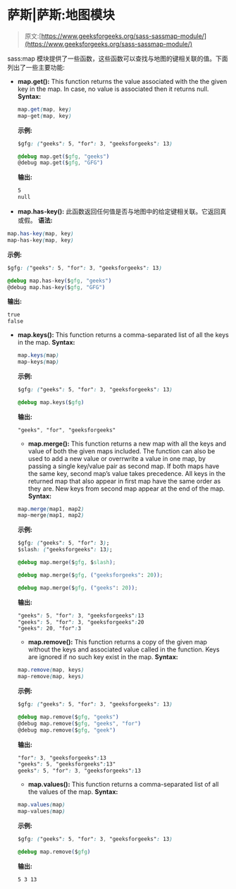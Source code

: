 # 萨斯|萨斯:地图模块

> 原文:[https://www.geeksforgeeks.org/sass-sassmap-module/](https://www.geeksforgeeks.org/sass-sassmap-module/)

sass:map 模块提供了一些函数，这些函数可以查找与地图的键相关联的值。下面列出了一些主要功能:

*   **map.get():**
    This function returns the value associated with the the given key in the map. In case, no value is associated then it returns null.
    **Syntax:**

    ```css
    map.get(map, key)
    map-get(map, key) 
    ```

    **示例:**

    ```css
    $gfg: ("geeks": 5, "for": 3, "geeksforgeeks": 13)

    @debug map.get($gfg, "geeks")  
    @debug map.get($gfg, "GFG")  
    ```

    **输出:**

    ```css
    5
    null

    ```

*   **map.has-key():**
    此函数返回任何值是否与地图中的给定键相关联。它返回真或假。
    **语法:**

```css
map.has-key(map, key)
map-has-key(map, key) 
```

**示例:**

```css
$gfg: ("geeks": 5, "for": 3, "geeksforgeeks": 13)

@debug map.has-key($gfg, "geeks")  
@debug map.has-key($gfg, "GFG")  
```

**输出:**

```css
true
false

```

*   **map.keys():**
    This function returns a comma-separated list of all the keys in the map.
    **Syntax:**

    ```css
    map.keys(map)
    map-keys(map)
    ```

    **示例:**

    ```css
    $gfg: ("geeks": 5, "for": 3, "geeksforgeeks": 13)

    @debug map.keys($gfg) 
    ```

    **输出:**

    ```css
    "geeks", "for", "geeksforgeeks"

    ```

    *   **map.merge():**
    This function returns a new map with all the keys and value of both the given maps included. The function can also be used to add a new value or overrwrite a value in one map, by passing a single key/value pair as second map. If both maps have the same key, second map’s value takes precedence. All keys in the returned map that also appear in first map have the same order as they are. New keys from second map appear at the end of the map.
    **Syntax:**

    ```css
    map.merge(map1, map2)
    map-merge(map1, map2)
    ```

    **示例:**

    ```css
    $gfg: ("geeks": 5, "for": 3);
    $slash: ("geeksforgeeks": 13);

    @debug map.merge($gfg, $slash);

    @debug map.merge($gfg, ("geeksforgeeks": 20));

    @debug map.merge($gfg, ("geeks": 20));
    ```

    **输出:**

    ```css
    "geeks": 5, "for": 3, "geeksforgeeks":13
    "geeks": 5, "for": 3, "geeksforgeeks":20
    "geeks": 20, "for":3

    ```

    *   **map.remove():**
    This function returns a copy of the given map without the keys and associated value called in the function. Keys are ignored if no such key exist in the map.
    **Syntax:**

    ```css
    map.remove(map, keys)
    map-remove(map, keys)
    ```

    **示例:**

    ```css
    $gfg: ("geeks": 5, "for": 3, "geeksforgeeks": 13)

    @debug map.remove($gfg, "geeks") 
    @debug map.remove($gfg, "geeks", "for")
    @debug map.remove($gfg, "geek")  
    ```

    **输出:**

    ```css
    "for": 3, "geeksforgeeks":13
    "geeks": 5, "geeksforgeeks":13"
    geeks": 5, "for": 3, "geeksforgeeks":13

    ```

    *   **map.values():**
    This function returns a comma-separated list of all the values of the map.
    **Syntax:**

    ```css
    map.values(map)
    map-values(map)
    ```

    **示例:**

    ```css
    $gfg: ("geeks": 5, "for": 3, "geeksforgeeks": 13)

    @debug map.remove($gfg)  
    ```

    **输出:**

    ```css
    5 3 13

    ```